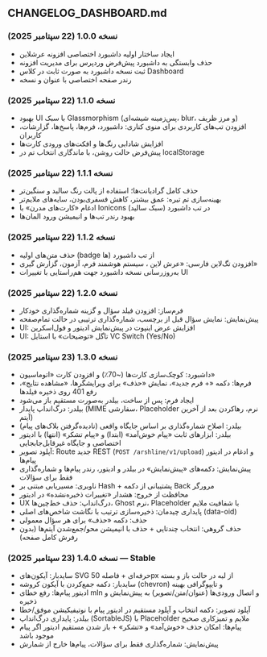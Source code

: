 ## CHANGELOG_DASHBOARD.md

### نسخه 1.0.0 (22 سپتامبر 2025)
- ایجاد ساختار اولیه داشبورد اختصاصی افزونه عرشلاین
- حذف وابستگی به داشبورد پیش‌فرض وردپرس برای مدیریت افزونه
- ثبت نسخه داشبورد به صورت ثابت در کلاس Dashboard
- رندر صفحه اختصاصی با عنوان و نسخه

### نسخه 1.1.0 (22 سپتامبر 2025)
- بهبود UI با سبک Glassmorphism (پس‌زمینه شیشه‌ای، blur، و مرز ظریف)
- افزودن تب‌های کاربردی برای منوی کناری: داشبورد، فرم‌ها، پاسخ‌ها، گزارشات، کاربران
- افزایش شادابی رنگ‌ها و افکت‌های ورودی کارت‌ها
- پیش‌فرض حالت روشن، با ماندگاری انتخاب تم در localStorage

### نسخه 1.1.1 (22 سپتامبر 2025)
- حذف کامل گرادیانت‌ها؛ استفاده از پالت رنگ سالید و سنگین‌تر
- بهینه‌سازی تم تیره: عمق بیشتر، کاهش فسفری‌بودن، سایه‌های ملایم‌تر
- ادغام «کارت‌های مدرن» با Ionicons در تب داشبورد (سبک سالید)
- بهبود رندر تب‌ها و انیمیشن ورود المان‌ها

### نسخه 1.1.2 (22 سپتامبر 2025)
- حذف متن‌های اولیه (badge ها) از تب داشبورد
- افزودن تگ‌لاین فارسی: «عرش لاین ، سیستم هوشمند فرم، آزمون، گزارش گیری»
- به‌روزرسانی نسخه داشبورد جهت هم‌راستایی با تغییرات UI

### نسخه 1.2.0 (22 سپتامبر 2025)
- فرم‌ساز: افزودن فیلد سؤال و گزینه شماره‌گذاری خودکار
- پیش‌نمایش: نمایش سؤال قبل از برچسب، شماره‌گذاری ترتیبی در حالت تمام‌صفحه
- UI: افزایش عرض اینپوت در پیش‌نمایش ادیتور و فول‌اسکرین
- UI: تاگل «توضیحات» با استایل VC Switch (Yes/No)

### نسخه 1.3.0 (23 سپتامبر 2025)
- داشبورد: کوچک‌سازی کارت‌ها (~70٪) و افزودن کارت «اتوماسیون»
- فرم‌ها: دکمه «+ فرم جدید»، نمایش «حذف» برای ویرایشگرها، «مشاهده نتایج»، رفع 401 روی ذخیره فیلدها
- ایجاد فرم: پس از ساخت، بیلدر به‌صورت مستقیم باز می‌شود
- بیلدر: درگ‌انداپ پایدار (MIME سفارشی، Placeholder نرم، رهاکردن بعد از آخرین آیتم)
- بیلدر: اصلاح شماره‌گذاری بر اساس جایگاه واقعی (نادیده‌گرفتن بلاک‌های پیام)
- بیلدر: ابزارهای ثابت «پیام خوش‌آمد» (ابتدا) و «پیام تشکر» (انتها) با ادیتور اختصاصی و جایگاه غیرقابل‌جابجایی
- آپلود تصویر: Route جدید REST (`POST /arshline/v1/upload`) و ادغام در ادیتور پیام‌ها
- پیش‌نمایش: دکمه‌های «پیش‌نمایش» در بیلدر و ادیتور، رندر پیام‌ها و شماره‌گذاری فقط برای سؤالات
- ناوبری: مسیریابی مبتنی بر Hash + پشتیبانی از دکمه Back مرورگر
- محافظت از خروج: هشدار «تغییرات ذخیره‌نشده» در ادیتور
- UX درگ‌انداپ: حذف خط‌چین‌ها، Ghost نرم، Placeholder با شفافیت ملایم
- پایداری چیدمان: ذخیره‌سازی ترتیب با نگاشت شاخص‌های اصلی (data-oid)
- حذف: دکمه «حذف» برای هر سؤال معمولی
- حذف گروهی: انتخاب چندتایی + حذف با انیمیشن محو/جمع‌شدن آیتم‌ها (بدون رفرش کامل صفحه)

### نسخه 1.4.0 (23 سپتامبر 2025) — Stable
- سایدبار: آیکون‌های SVG حرفه‌ای + فاصله 50px از لبه در حالت باز و بسته
- سایدبار: دکمه جمع‌کردن با آیکون کروشه (chevron) و تایپوگرافی بهینه
- ادیتور پیام‌ها: رفع خطای mIn و اتصال ورودی‌ها (عنوان/متن/تصویر) به پیش‌نمایش و ذخیره
- آپلود تصویر: دکمه انتخاب و آپلود مستقیم در ادیتور پیام با نوتیفیکیشن موفق/خطا
- بیلدر: پایداری درگ‌انداپ (SortableJS) با Placeholder ملایم و تمیزکاری صحیح
- پیام‌ها: امکان حذف «خوش‌آمد» و «تشکر» + باز شدن مستقیم ادیتور اگر پیام موجود باشد
- پیش‌نمایش: شماره‌گذاری فقط برای سؤالات، پیام‌ها خارج از شمارش